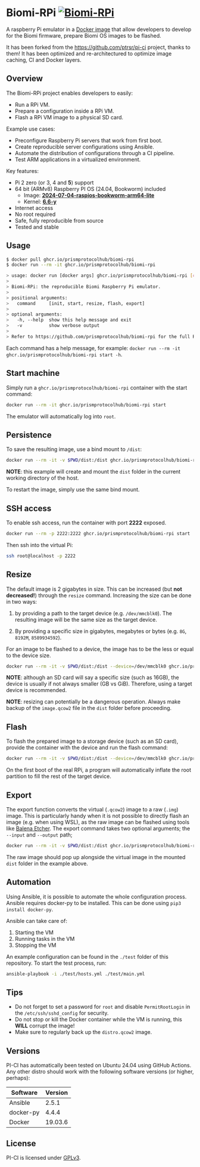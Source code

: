# Biomi-RPi [![Biomi-RPi](https://github.com/prismprotocolhub/biomi-rpi/actions/workflows/main.yml/badge.svg?branch=master)](https://github.com/prismprotocolhub/biomi-rpi/actions/workflows/main.yml)
A raspberry Pi emulator in a [Docker image](https://ghcr.io/prismprotocolhub/biomi-rpi) that allow developers to develop for the Biomi firmware, prepare Biomi OS images to be flashed.

It has been forked from the https://github.com/ptrsr/pi-ci project, thanks to them! It has been optimized and re-architectured to optimize image caching, CI and Docker layers.

## Overview
The Biomi-RPi project enables developers to easily:
- Run a RPi VM.
- Prepare a configuration inside a RPi VM.
- Flash a RPi VM image to a physical SD card.

Example use cases:
- Preconfigure Raspberry Pi servers that work from first boot.
- Create reproducible server configurations using Ansible.
- Automate the distribution of configurations through a CI pipeline.
- Test ARM applications in a virtualized environment.

Key features:
- Pi 2 zero (or 3, 4 and **5**) support
- 64 bit (ARMv8) Raspberry PI OS (24.04, Bookworm) included
  - Image: **[2024-07-04-raspios-bookworm-arm64-lite](https://downloads.raspberrypi.com/raspios_lite_arm64/images/raspios_lite_arm64-2024-07-04/)**
  - Kernel: **[6.6-y](https://github.com/raspberrypi/linux/tree/rpi-6.6.y)**
- Internet access
- No root required
- Safe, fully reproducible from source
- Tested and stable

## Usage
```sh
$ docker pull ghcr.io/prismprotocolhub/biomi-rpi
$ docker run --rm -it ghcr.io/prismprotocolhub/biomi-rpi

> usage: docker run [docker args] ghcr.io/prismprotocolhub/biomi-rpi [command] [optional args]
> 
> Biomi-RPi: the reproducible Biomi Raspberry Pi emulator.
> 
> positional arguments:
>   command     [init, start, resize, flash, export]
> 
> optional arguments:
>   -h, --help  show this help message and exit
>   -v          show verbose output
> 
> Refer to https://github.com/prismprotocolhub/biomi-rpi for the full README on how to use this program.
```
Each command has a help message, for example: 
`docker run --rm -it ghcr.io/prismprotocolhub/biomi-rpi start -h`.

## Start machine
Simply run a `ghcr.io/prismprotocolhub/biomi-rpi` container with the start command:
```sh
docker run --rm -it ghcr.io/prismprotocolhub/biomi-rpi start
```
The emulator will automatically log into `root`.

## Persistence
To save the resulting image, use a bind mount to `/dist`:
```sh
docker run --rm -it -v $PWD/dist:/dist ghcr.io/prismprotocolhub/biomi-rpi start
```
**NOTE**: this example will create and mount the `dist` folder in the current working directory of the host.

To restart the image, simply use the same bind mount.

## SSH access
To enable ssh access, run the container with port **2222** exposed.
```sh
docker run --rm -p 2222:2222 ghcr.io/prismprotocolhub/biomi-rpi start
```

Then ssh into the virtual Pi:
```sh
ssh root@localhost -p 2222
```

## Resize
The default image is 2 gigabytes in size. This can be increased (but **not decreased!**) through the `resize` command. Increasing the size can be done in two ways:
1. by providing a path to the target device (e.g. `/dev/mmcblk0`). The resulting image will be the same size as the target device.

2. By providing a specific size in gigabytes, megabytes or bytes (e.g. `8G`, `8192M`, `8589934592`).

For an image to be flashed to a device, the image has to be the less or equal to the device size.

```sh
docker run --rm -it -v $PWD/dist:/dist --device=/dev/mmcblk0 ghcr.io/prismprotocolhub/biomi-rpi resize /dev/mmcblk0
```

**NOTE**: although an SD card will say a specific size (such as 16GB), the device is usually if not always smaller (GB vs GiB). Therefore, using a target device is recommended.

**NOTE**: resizing can potentially be a dangerous operation. Always make backup of the `image.qcow2` file in the `dist` folder before proceeding.

## Flash 
To flash the prepared image to a storage device (such as an SD card), provide the container with the device and run the flash command:
```sh
docker run --rm -it -v $PWD/dist:/dist --device=/dev/mmcblk0 ghcr.io/prismprotocolhub/biomi-rpi flash /dev/mmcblk0
```
On the first boot of the real RPi, a program will automatically inflate the root partition to fill the rest of the target device.

## Export
The export function converts the virtual (`.qcow2`) image to a raw (`.img`) image. This is particularly handy when it is not possible to directly flash an image (e.g. when using WSL), as the raw image can be flashed using tools like [Balena Etcher](https://www.balena.io/etcher). The export command takes two optional arguments; the `--input` and `--output` path;
```sh
docker run --rm -it -v $PWD/dist:/dist ghcr.io/prismprotocolhub/biomi-rpi export --input /dist/image.qcow2 --output /dist/image.img
```
The raw image should pop up alongside the virtual image in the mounted `dist` folder in the example above.

## Automation
Using Ansible, it is possible to automate the whole configuration process. Ansible requires docker-py to be installed. This can be done using `pip3 install docker-py`.

Ansible can take care of:
1. Starting the VM
2. Running tasks in the VM
3. Stopping the VM

An example configuration can be found in the `./test` folder of this repository. To start the test process, run:
```sh
ansible-playbook -i ./test/hosts.yml ./test/main.yml
```

## Tips
- Do not forget to set a password for `root` and disable `PermitRootLogin` in the `/etc/ssh/sshd_config` for security.
- Do not stop or kill the Docker container while the VM is running, this **WILL** corrupt the image!
- Make sure to regularly back up the `distro.qcow2` image.

## Versions
PI-CI has automatically been tested on Ubuntu 24.04 using GitHub Actions. Any other distro should work with the following software versions (or higher, perhaps):

| Software  | Version  | 
| ----------| -------- |
| Ansible   | 2.5.1    |
| docker-py | 4.4.4    |
| Docker    | 19.03.6  |

## License
PI-CI is licensed under [GPLv3](https://www.gnu.org/licenses/gpl-3.0.en.html).
